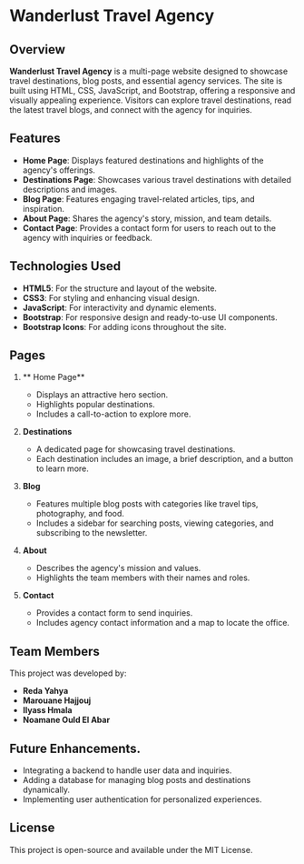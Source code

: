 # Wanderlust Travel Agency

## Overview
**Wanderlust Travel Agency** is a multi-page website designed to showcase travel destinations, blog posts, and essential agency services. The site is built using HTML, CSS, JavaScript, and Bootstrap, offering a responsive and visually appealing experience. Visitors can explore travel destinations, read the latest travel blogs, and connect with the agency for inquiries.

## Features
- **Home Page**: Displays featured destinations and highlights of the agency's offerings.
- **Destinations Page**: Showcases various travel destinations with detailed descriptions and images.
- **Blog Page**: Features engaging travel-related articles, tips, and inspiration.
- **About Page**: Shares the agency's story, mission, and team details.
- **Contact Page**: Provides a contact form for users to reach out to the agency with inquiries or feedback.

## Technologies Used
- **HTML5**: For the structure and layout of the website.
- **CSS3**: For styling and enhancing visual design.
- **JavaScript**: For interactivity and dynamic elements.
- **Bootstrap**: For responsive design and ready-to-use UI components.
- **Bootstrap Icons**: For adding icons throughout the site.

## Pages
1. ** Home Page**
   - Displays an attractive hero section.
   - Highlights popular destinations.
   - Includes a call-to-action to explore more.

2. **Destinations**
   - A dedicated page for showcasing travel destinations.
   - Each destination includes an image, a brief description, and a button to learn more.

3. **Blog**
   - Features multiple blog posts with categories like travel tips, photography, and food.
   - Includes a sidebar for searching posts, viewing categories, and subscribing to the newsletter.

4. **About**
   - Describes the agency's mission and values.
   - Highlights the team members with their names and roles.

5. **Contact**
   - Provides a contact form to send inquiries.
   - Includes agency contact information and a map to locate the office.

## Team Members
This project was developed by:
- **Reda Yahya**
- **Marouane Hajjouj**
- **Ilyass Hmala**
- **Noamane Ould El Abar**

## Future Enhancements.
- Integrating a backend to handle user data and inquiries.
- Adding a database for managing blog posts and destinations dynamically.
- Implementing user authentication for personalized experiences.

## License 
This project is open-source and available under the MIT License.
